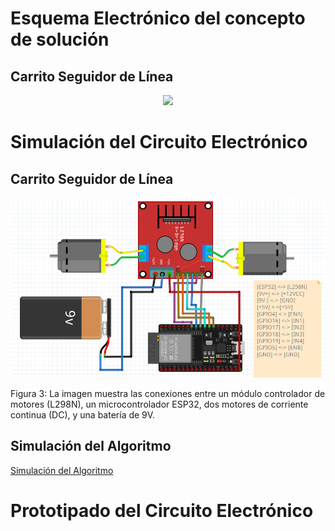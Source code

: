 # Esquema Electrónico del concepto de solución
## Carrito Seguidor de Línea

<p align="center"><img src ="https://github.com/ArnySalazar/FdD/blob/main/FdD2024-1/Imagenes/I_E_6/8.png" width="820px"></p>

# Simulación del Circuito Electrónico
## Carrito Seguidor de Línea
<p align="center"><img src ="https://github.com/ArnySalazar/FdD/blob/main/FdD2024-1/Imagenes/I_E_6/esp32_motores.png" width="620px"></p>
Figura 3: La imagen muestra las conexiones entre un módulo controlador de motores (L298N), un microcontrolador ESP32, dos motores de corriente continua (DC), y una batería de 9V. 

## Simulación del Algoritmo 

[Simulación del Algoritmo](https://github.com/ArnySalazar/FdD/blob/main/FdD2024-1/Simulacion/Fundamentos%20de%20Diseño%20Grupo%204.pdf)

# Prototipado del Circuito Electrónico


